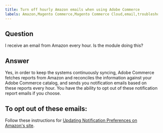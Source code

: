 ```yaml
---
title: Turn off hourly Amazon emails when using Adobe Commerce
labels: Amazon,Magento Commerce,Magento Commerce Cloud,email,troubleshooting,Adobe Commerce
---
```


## Question

I receive an email from Amazon every hour. Is the module doing this?

## Answer

Yes, in order to keep the systems continuously syncing, Adobe Commerce fetches reports from Amazon and reconciles the information against your Adobe Commerce catalog, and sends you notification emails based on these reports every hour. You have the ability to opt out of these notification report emails if you choose.

## To opt out of these emails:

Follow these instructions for [Updating Notification Preferences on Amazon's site](https://sellercentral.amazon.com/gp/help/external/G871).
